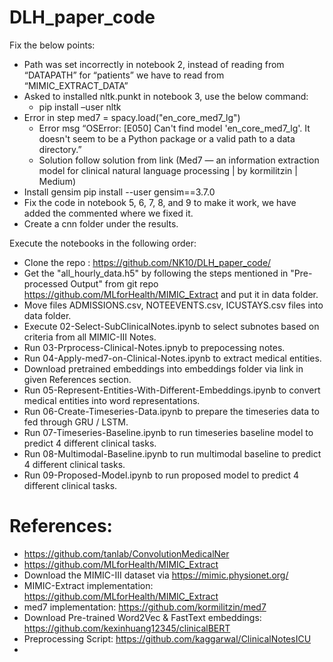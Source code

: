 # DLH_paper_code

Fix the below points:
 - Path was set incorrectly in notebook 2, instead of reading from “DATAPATH” for “patients” we have to read from “MIMIC_EXTRACT_DATA”
 - Asked to installed nltk.punkt in notebook 3, use the below command:
   - pip install –user nltk
 - Error in step med7 = spacy.load("en_core_med7_lg")
   - Error msg “OSError: [E050] Can't find model 'en_core_med7_lg'. It doesn't seem to be a Python package or a valid path to a data directory.”
   - Solution follow solution from link (Med7 — an information extraction model for clinical natural language processing | by kormilitzin | Medium)
- Install gensim pip install --user gensim==3.7.0
 - Fix the code in notebook 5, 6, 7, 8, and 9 to make it work, we have added the commented where we fixed it.
- Create a cnn folder under the results. 

Execute the notebooks in the following order:

 - Clone the repo : https://github.com/NK10/DLH_paper_code/
 - Get the "all_hourly_data.h5" by following the steps mentioned in "Pre-processed Output" from git repo https://github.com/MLforHealth/MIMIC_Extract and put it in data folder.
 - Move files ADMISSIONS.csv, NOTEEVENTS.csv, ICUSTAYS.csv files into data folder.
 - Execute 02-Select-SubClinicalNotes.ipynb to select subnotes based on criteria from all MIMIC-III Notes.
 - Run 03-Prprocess-Clinical-Notes.ipnyb to prepocessing notes.
 - Run 04-Apply-med7-on-Clinical-Notes.ipynb to extract medical entities.
 - Download pretrained embeddings into embeddings folder via link in given References section.
 - Run 05-Represent-Entities-With-Different-Embeddings.ipynb to convert medical entities into word representations.
 - Run 06-Create-Timeseries-Data.ipynb to prepare the timeseries data to fed through GRU / LSTM. 
 - Run 07-Timeseries-Baseline.ipynb to run timeseries baseline model to predict 4 different clinical tasks.
 - Run 08-Multimodal-Baseline.ipynb to run multimodal baseline to predict 4 different clinical tasks. 
 - Run 09-Proposed-Model.ipynb to run proposed model to predict 4 different clinical tasks.


# References:

-  https://github.com/tanlab/ConvolutionMedicalNer
-  https://github.com/MLforHealth/MIMIC_Extract
-  Download the MIMIC-III dataset via  https://mimic.physionet.org/
-  MIMIC-Extract implementation:  https://github.com/MLforHealth/MIMIC_Extract
-  med7 implementation:  https://github.com/kormilitzin/med7
-  Download Pre-trained Word2Vec & FastText embeddings:  https://github.com/kexinhuang12345/clinicalBERT
-  Preprocessing Script:  https://github.com/kaggarwal/ClinicalNotesICU
-  
